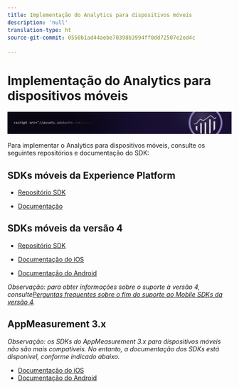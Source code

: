 ```yaml
---
title: Implementação do Analytics para dispositivos móveis
description: 'null'
translation-type: ht
source-git-commit: 0550b1ad44aebe70398b3994ff0dd72507e2ed4c

---
```



# Implementação do Analytics para dispositivos móveis

![Banner](../../assets/doc_banner_implement.png)

Para implementar o Analytics para dispositivos móveis, consulte os seguintes repositórios e documentação do SDK:

## SDKs móveis da Experience Platform

* [Repositório SDK](https://github.com/Adobe-Marketing-Cloud/aep-sdks-documentation/blob/master/resources/frequently-asked-questions/current-sdk-versions.md)

* [Documentação](https://aep-sdks.gitbook.io/docs/)

## SDKs móveis da versão 4

* [Repositório SDK](https://github.com/Adobe-Marketing-Cloud/mobile-services/tree/master/sdks)

* [Documentação do iOS](https://docs.adobe.com/content/help/pt-BR/mobile-services/ios/overview.html)
* [Documentação do Android](https://docs.adobe.com/content/help/pt-BR/mobile-services/android/overview.html)

*Observação: para obter informações sobre o suporte à versão 4, consulte[Perguntas frequentes sobre o fim do suporte ao Mobile SDKs da versão 4](https://aep-sdks.gitbook.io/docs/version-4-sdk-end-of-support-faq).*

## AppMeasurement 3.x

*Observação: os SDKs do AppMeasurement 3.x para dispositivos móveis não são mais compatíveis. No entanto, a documentação dos SDKs está disponível, conforme indicado abaixo.*

* [Documentação do iOS](../../assets/adobe_mobile_ios_3x.pdf)
* [Documentação do Android](../../assets/android_3x.pdf)
